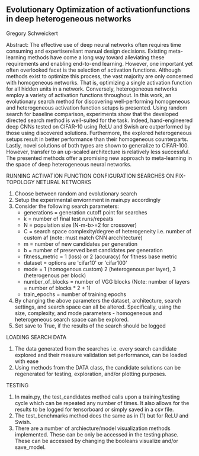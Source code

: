 ## Evolutionary Optimization of activationfunctions in deep heterogeneous networks

Gregory Schweickert

Abstract: The effective use of deep neural networks often requires time consuming and expertisereliant manual design decisions. Existing meta-learning methods have come a long way toward alleviating these requirements and enabling end-to-end learning. However, one important yet often overlooked facet is the selection of activation functions. Although methods exist to optimize this process, the vast majority are only concerned with homogeneous networks. That is, optimizing a single activation function for all hidden units in a network. Conversely, heterogeneous networks employ a variety of activation functions throughout. In this work, an evolutionary search method for discovering well-performing homogeneous and heterogeneous activation function setups is presented. Using random search for baseline comparison, experiments show that the developed directed search method is well-suited for the task. Indeed, hand-engineered deep CNNs tested on CIFAR-10 using ReLU and Swish are outperformed by those using discovered solutions. Furthermore, the explored heterogeneous setups result in better performance than their homogeneous counterparts. Lastly, novel solutions of both types are shown to generalize to CIFAR-100. However, transfer to an up-scaled architecture is relatively less successful. The presented methods offer a promising new approach to meta-learning in the space of deep heterogeneous neural networks.

RUNNING ACTIVATION FUNCTION CONFIGURATION SEARCHES ON FIX-TOPOLOGY NETURAL NETWORKS
1. Choose between random and evolutionary search
2. Setup the experimental enviornment in main.py accordingly
3. Consider the following search parameters:
    - generations = generation cutoff point for searches
    - k = number of final test runs/repeats
    - N = population size (N-m-b>=2 for crossover)
    - C = search space complexity/degree of heterogeneity i.e. number of custom af (note: must match CNN arcchitecture)
    - m = number of new candidates per generation
    - b = number of preserved best candidates per generation
    - fitness_metric = 1 (loss) or 2 (accuracy) for fitness base metric
    - dataset = options are 'cifar10' or 'cifar100'
    - mode = 1 (homogenous custom) 2 (heterogenous per layer), 3 (heterogenous per block)
    - number_of_blocks = number of VGG blocks (Note: number of layers = number of blocks * 2 + 1)
    - train_epochs = number of training epochs
4. By changing the above parameters the dataset, architecture, search settings, and search space can all be altered. Specifically, using the size, complexity, and mode parameters - homogeneous and heterogeneous search space can be explored.
5. Set save to True, if the results of the search should be logged

LOADING SEARCH DATA
1. The data generated from the searches i.e. every search candidate explored and their measure validation set performance, can be loaded with ease
2. Using methods from the DATA class, the candidate solutions can be regenerated for testing, exploration, and/or plotting purposes. 

TESTING 
1. In main.py, the test_candidates method calls upon a training/testing cycle which can be repeated any number of times. It also allows for the results to be logged for tensorboard or simply saved in a csv file. 
2. The test_benchmarks method does the same as in (1) but for ReLU and Swish.
3. There are a number of archiecture/model visualization methods implemented. These can be only be accessed in the testing phase. These can be accessed by changing the booleans visualize and/or save_model.





